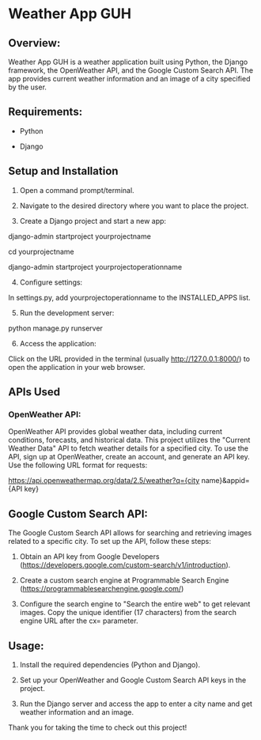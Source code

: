 # Weather App GUH

## Overview:

Weather App GUH is a weather application built using Python, the Django framework, the OpenWeather API, and the Google Custom Search API. The app provides current weather information and an image of a city specified by the user.

## Requirements:

* Python

* Django

## Setup and Installation

1. Open a command prompt/terminal.

2. Navigate to the desired directory where you want to place the project.

3. Create a Django project and start a new app:

django-admin startproject yourprojectname

cd yourprojectname

django-admin startproject yourprojectoperationname

4. Configure settings:

In settings.py, add yourprojectoperationname to the INSTALLED_APPS list.

5. Run the development server:

python manage.py runserver

6. Access the application:

Click on the URL provided in the terminal (usually http://127.0.0.1:8000/) to open the application in your web browser.

## APIs Used

### OpenWeather API:

OpenWeather API provides global weather data, including current conditions, forecasts, and historical data. This project utilizes the "Current Weather Data" API to fetch weather details for a specified city. To use the API, sign up at OpenWeather, create an account, and generate an API key. Use the following URL format for requests:

https://api.openweathermap.org/data/2.5/weather?q={city name}&appid={API key}

## Google Custom Search API:

The Google Custom Search API allows for searching and retrieving images related to a specific city. To set up the API, follow these steps:

1. Obtain an API key from Google Developers (https://developers.google.com/custom-search/v1/introduction).

2. Create a custom search engine at Programmable Search Engine (https://programmablesearchengine.google.com/)

3. Configure the search engine to "Search the entire web" to get relevant images. Copy the unique identifier (17 characters) from the search engine URL after the cx= parameter.

## Usage:

1. Install the required dependencies (Python and Django).

2. Set up your OpenWeather and Google Custom Search API keys in the project.

3. Run the Django server and access the app to enter a city name and get weather information and an image.

Thank you for taking the time to check out this project!
